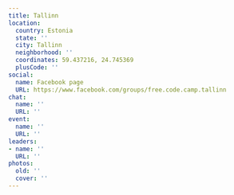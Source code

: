 ```yaml
---
title: Tallinn
location:
  country: Estonia
  state: ''
  city: Tallinn
  neighborhood: ''
  coordinates: 59.437216, 24.745369
  plusCode: ''
social:
  name: Facebook page
  URL: https://www.facebook.com/groups/free.code.camp.tallinn
chat:
  name: ''
  URL: ''
event:
  name: ''
  URL: ''
leaders:
- name: ''
  URL: ''
photos:
  old: ''
  cover: ''
---
```

